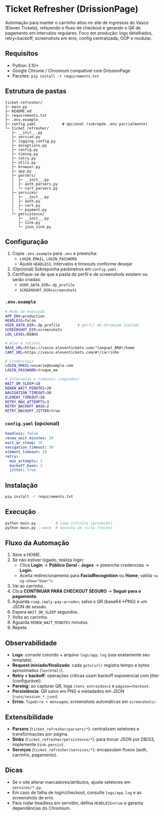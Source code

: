 # Ticket Refresher (DrissionPage)

Automação para manter o carrinho ativo no site de ingressos do Vasco (Eleven Tickets), refazendo o fluxo de checkout e gerando o QR de pagamento em intervalos regulares.
Foco em produção: logs detalhados, retry+backoff, screenshots em erro, config centralizada, OOP e modular.

## Requisitos
- Python 3.10+
- Google Chrome / Chromium compatível com DrissionPage
- Pacotes: `pip install -r requirements.txt`

## Estrutura de pastas
```
ticket-refresher/
├─ main.py
├─ README.md
├─ requirements.txt
├─ .env.example
├─ config.yaml            # opcional (sobrepõe .env parcialmente)
└─ ticket_refresher/
   ├─ __init__.py
   ├─ version.py
   ├─ logging_config.py
   ├─ exceptions.py
   ├─ config.py
   ├─ timing.py
   ├─ retry.py
   ├─ utils.py
   ├─ browser.py
   ├─ app.py
   ├─ parsers/
   │  ├─ __init__.py
   │  ├─ auth_parsers.py
   │  └─ cart_parsers.py
   ├─ services/
   │  ├─ __init__.py
   │  ├─ auth.py
   │  ├─ cart.py
   │  └─ payment.py
   └─ persistence/
      ├─ __init__.py
      ├─ sink.py
      └─ json_sink.py
```

## Configuração
1. Copie `.env.example` para `.env` e preencha:
   - `LOGIN_EMAIL`, `LOGIN_PASSWORD`
   - Ajuste `HEADLESS`, intervalos e timeouts conforme desejar
2. (Opcional) Sobreponha parâmetros em `config.yaml`.
3. Certifique-se de que a pasta de perfil e de screenshots existem ou serão criadas:
   - `USER_DATA_DIR=.dp_profile`
   - `SCREENSHOT_DIR=screenshots`

### `.env.example`
```bash
# Modo de execução
APP_ENV=production
HEADLESS=false
USER_DATA_DIR=.dp_profile        # perfil do Chromium isolado
SCREENSHOT_DIR=screenshots
LOG_LEVEL=DEBUG

# Alvo e rotinas
BASE_URL=https://vasco.eleventickets.com/?lang=pt_BR#!/home
CART_URL=https://vasco.eleventickets.com/#!/carrinho

# Credenciais
LOGIN_EMAIL=usuario@example.com
LOGIN_PASSWORD=troque_me

# Intervalos e timeouts (segundos)
WAIT_QR_SLEEP=10
RENEW_WAIT_MINUTES=20
NAVIGATION_TIMEOUT=30
ELEMENT_TIMEOUT=20
RETRY_MAX_ATTEMPTS=3
RETRY_BACKOFF_BASE=2
RETRY_BACKOFF_JITTER=true
```

### `config.yaml` (opcional)
```yaml
headless: false
renew_wait_minutes: 20
wait_qr_sleep: 10
navigation_timeout: 30
element_timeout: 20
retry:
  max_attempts: 3
  backoff_base: 2
  jitter: true
```

## Instalação
```bash
pip install -r requirements.txt
```

## Execução
```bash
python main.py         # loop infinito (produção)
python main.py --once  # executa um ciclo (teste)
```

## Fluxo da Automação
1. Abre a HOME.
2. Se não estiver logado, realiza login:
   - Clica **Login** → **Público Geral - Jogos** → preenche credenciais → **Login**.
   - Aceita redirecionamento para **FacialRecognition** ou **Home**; valida `<a ng-show="User">`.
3. Vai ao carrinho.
4. Clica **CONTINUAR PARA CHECKOUT SEGURO** → **Seguir para o pagamento**.
5. Aguarda `<img.imply-pay-qrcode>`; salva o QR (base64→PNG) e um JSON de sessão.
6. Espera `WAIT_QR_SLEEP` segundos.
7. Volta ao carrinho.
8. Aguarda `RENEW_WAIT_MINUTES` minutos.
9. Repete.

## Observabilidade
- **Logs**: console colorido + arquivo `logs/app.log` (usa exatamente seu template).
- **Request iniciado/finalizado**: cada `goto(url)` registra tempo e bytes aproximados (`len(html)`).
- **Retry + backoff**: operações críticas usam backoff exponencial com jitter (configurável).
- **Parsing**: ao capturar QR, loga `itens_extraídos=1` e `página=checkout`.
- **Persistência**: QR salvo em PNG e metadados em JSON (`runs/session_*.json`).
- **Erros**: `TipoErro + mensagem`; screenshots automáticas em `screenshots/`.

## Extensibilidade
- **Parsers** (`ticket_refresher/parsers/*`): centralizam seletores e transformações por página.
- **Sinks** (`ticket_refresher/persistence/*`): para trocar JSON por DB/S3, implemente `Sink.persist`.
- **Serviços** (`ticket_refresher/services/*`): encapsulam fluxos (auth, carrinho, pagamento).

## Dicas
- Se o site alterar marcadores/atributos, ajuste seletores em `services/*.py`.
- Em caso de falha de login/checkout, consulte `logs/app.log` e as screenshots de erro.
- Para rodar headless em servidor, defina `HEADLESS=true` e garanta dependências do Chromium.
